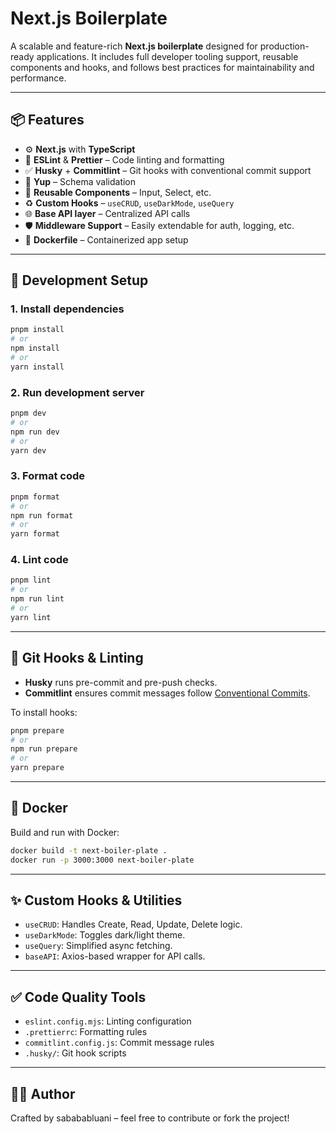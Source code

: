 # Next.js Boilerplate

A scalable and feature-rich **Next.js boilerplate** designed for production-ready applications. It includes full developer tooling support, reusable components and hooks, and follows best practices for maintainability and performance.

---

## 📦 Features

- ⚙️ **Next.js** with **TypeScript**
- 🧼 **ESLint** & **Prettier** – Code linting and formatting
- ✅ **Husky** + **Commitlint** – Git hooks with conventional commit support
- 🧪 **Yup** – Schema validation
- 🧱 **Reusable Components** – Input, Select, etc.
- ♻️ **Custom Hooks** – `useCRUD`, `useDarkMode`, `useQuery`
- 🌐 **Base API layer** – Centralized API calls
- 🛡️ **Middleware Support** – Easily extendable for auth, logging, etc.
- 🐳 **Dockerfile** – Containerized app setup

---

## 🔧 Development Setup

### 1. Install dependencies

```bash
pnpm install
# or
npm install
# or
yarn install
```

### 2. Run development server

```bash
pnpm dev
# or
npm run dev
# or
yarn dev
```

### 3. Format code

```bash
pnpm format
# or
npm run format
# or
yarn format
```

### 4. Lint code

```bash
pnpm lint
# or
npm run lint
# or
yarn lint
```

---

## 🧪 Git Hooks & Linting

- **Husky** runs pre-commit and pre-push checks.
- **Commitlint** ensures commit messages follow [Conventional Commits](https://www.conventionalcommits.org/).

To install hooks:

```bash
pnpm prepare
# or
npm run prepare
# or
yarn prepare
```

---

## 🐳 Docker

Build and run with Docker:

```bash
docker build -t next-boiler-plate .
docker run -p 3000:3000 next-boiler-plate
```

---

## ✨ Custom Hooks & Utilities

- `useCRUD`: Handles Create, Read, Update, Delete logic.
- `useDarkMode`: Toggles dark/light theme.
- `useQuery`: Simplified async fetching.
- `baseAPI`: Axios-based wrapper for API calls.

---

## ✅ Code Quality Tools

- `eslint.config.mjs`: Linting configuration
- `.prettierrc`: Formatting rules
- `commitlint.config.js`: Commit message rules
- `.husky/`: Git hook scripts

---

## 👨‍💻 Author

Crafted by sabababluani – feel free to contribute or fork the project!
